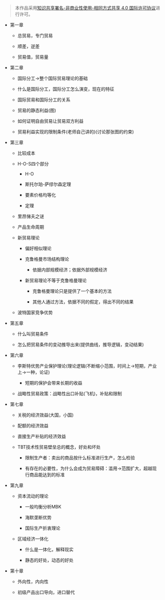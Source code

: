 > 本作品采用[知识共享署名-非商业性使用-相同方式共享 4.0 国际许可协议](http://creativecommons.org/licenses/by-nc-sa/4.0/)进行许可。

-   第一章

    -   总贸易，专门贸易

    -   顺差，逆差

    -   贸易值，贸易量

-   第二章

    -   国际分工→整个国际贸易理论的基础

    -   什么是国际分工，国际分工怎么演变，现在的特征

    -   国际贸易和国际分工的关系

    -   贸易的静态利益(图)

    -   如何证明自由贸易让贸易双方利益

    -   贸易利益实现的限制条件(老师自己讲的)(讨论那张图的约束)

-   第三章

    -   比较成本

    -   H-O-S四个部分

        -   H-O

        -   斯托尔珀-萨缪尔森定理

        -   要素价格均等化

        -   定理

    -   里昂悌夫之谜

    -   产品生命周期

    -   新贸易理论

        -   偏好相似理论

        -   克鲁格曼市场结构理论

            -   依据内部规模经济；依据外部规模经济

        -   新贸易理论不等于克鲁格曼理论

            -   克鲁格曼理论只是提供了一个基本的方法

            -   其他人通过方法，依据不同的假定，得出不同的结果

    -   波特国家竞争优势

-   第五章

    -   什么叫贸易条件

    -   怎么把贸易条件的变动推导出来(提供曲线，推导逻辑，变动结果)

-   第六章

    -   李斯特优势产业保护理论(理论逻辑(不断缩小范围，时间上→短期，产业上→一种，论证)

        -   短期的保护会带来长期的收益

    -   战略性贸易政策：战略性出口补贴(飞机)，补贴和限制

-   第七章

    -   关税的经济效益(大国，小国)

    -   配额的经济效益

    -   直接生产补贴的经济效益

    -   TBT技术性贸易壁垒总的概念，好处和坏处

        -   限制生产者：卖出的商品按什么标准进行生产，怎么检验

        -   有存在的必要性，为什么会成为贸易障碍：滥用→范围扩大，超越现行商品能达到的标准

-   第九章

    -   资本流动的理论

        -   一般均衡分析MBK

        -   海默垄断优势

        -   国际生产折衷理论

    -   区域经济一体化

        -   什么是一体化，解释现实

        -   静态的好处，动态的好处

-   第十章

    -   外向性，内向性

    -   初级产品出口导向，进口替代
